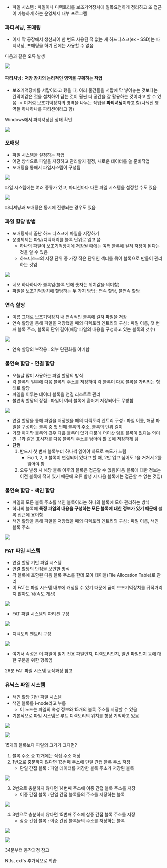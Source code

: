 - 파일 시스템 : 파일이나 디렉토리를 보조기억장치에 일목요연하게 정리하고 또 접근이 가능하게 하는 운영체제 내부 프로그램

### 파티셔닝, 포매팅
- 이제 막 공장에서 생산되어 한 번도 사용된 적 없는 새 하드디스크(ex - SSD)는 파티셔닝, 포매팅을 하기 전에는 사용할 수 없음

다음과 같은 오류 발생

![](../../README_resources/Pasted%20image%2020240517073732.png)

#### 파티셔닝 : 저장 장치의 논리적인 영역을 구획하는 작업
- 보조기억장치를 서랍이라고 했을 때, 여러 물건들을 서랍에 막 넣어놓는 것보다는 칸막이같은 것을 설치하여 담는 것이 훨씬 더 공간을 잘 활용하는 것이라고 할 수 있음
 -> 이처럼 보조기억장치의 영역을 나누는 작업을 **파티셔닝**이라고 함(나눠진 영역들 하나하나를 파티션이라고 함)
 
 Windows에서 파티셔닝된 상태 확인

![](../../README_resources/Pasted%20image%2020240517073805.png)

### 포매팅
- 파일 시스템을 설정하는 작업
- 어떤 방식으로 파일을 저장하고 관리할지 결정, 새로운 데이터를 쓸 준비작업
- 포매팅을 통해서 파일시스템이 구성됨

![](../../README_resources/Pasted%20image%2020240517073827.png)

파일 시스템에는 여러 종류가 있고, 파티션마다 다른 파일 시스템을 설정할 수도 있음

![](../../README_resources/Pasted%20image%2020240517073900.png)

파티셔닝과 포매팅은 동시에 진행되는 경우도 있음

### 파일 할당 방법
- 포매팅까지 끝난 하드 디스크에 파일을 저장하기
- 운영체제는 파일/디렉터리를 블록 단위로 읽고 씀
     - 하나의 파일이 보조기억장치에 저장될 때에는 여러 블록에 걸쳐 저장이 된다는 것을 알 수 있음
     - 하드디스크의 저장 단위 중 가장 작은 단위인 섹터를 묶어 블록으로 만들어 관리하는 것임

![](../../README_resources/Pasted%20image%2020240517073921.png)

- 네모 하나하나가 블록임(블록 안에 숫자는 위치값을 의미함)
- 파일을 보조기억장치에 할당하는 두 가지 방법 : 연속 할당, 불연속 할당

### 연속 할당
- 이름 그대로 보조기억장치 내 연속적인 블록에 걸쳐 파일을 저장
- 연속 할당을 통해 파일을 저장했을 때의 디렉토리 엔트리의 구성 : 파일 이름, 첫 번째 블록 주소, 블록의 단위 길이(해당 파일의 내용을 구성하고 있는 블록의 갯수)

![](../../README_resources/Pasted%20image%2020240517073956.png)

- 연속 할당의 부작용 : 외부 단편화를 야기함

### 불연속 할당 - 연결 할당
- 오늘날 많이 사용하는 파일 할당의 방식
- 각 블록의 일부에 다음 블록의 주소를 저장하여 각 블록이 다음 블록을 가리키는 형태로 할당
- 파일을 이루는 데이터 블록을 연결 리스트로 관리
- 불연속 할당의 장점 : 파일이 여러 블록에 흩어져 저장되어도 무방함

![](../../README_resources/Pasted%20image%2020240517074039.png)

- 연결 할당을 통해 파일을 저장했을 때의 디렉토리 엔트리 구성 : 파일 이름, 해당 파일을 구성하는 블록 중 첫 번째 블록의 주소, 블록의 단위 길이
- 가장 마지막 블록의 경우 다음 블록이 없기 때문에 더이상 읽을 블록이 없다는 의미인 -1과 같은 표시자를 다음 블록의 주소를 담아야 할 곳에 저장하게 됨
- **단점**
	1. 반드시 첫 번째 블록부터 하나씩 읽어야 하므로 속도가 느림
		- Ex) 1, 2, 3 블록이 연결되어 있다고 할 때, 2만 읽고 싶어도 1을 거쳐서 2를 읽어야 함
	2. 오류 발생 시 해당 블록 이후의 블록은 접근할 수 없음(다음 블록에 대한 정보는 이전 블록에 적혀 있기 때문에 오류 발생 시 다음 블록에는 접근할 수 없는 것임)

### 불연속 할당 - 색인 할당
- 파일의 모든 블록 주소를 색인 블록이라는 하나의 블록에 모아 관리하는 방식
- 하나의 블록에 **특정 파일의 내용을 구성하는 모든 블록에 대한 정보가 있기 때문에** 블록 접근에 용이함
- 색인 할당을 통해 파일을 저장했을 때의 디렉토리 엔트리의 구성 : 파일 이름, 색인 블록 주소

![](../../README_resources/Pasted%20image%2020240517074101.png)

### FAT 파일 시스템
- 연결 할당 기반 파일 시스템
- 연결 할당의 단점을 보안한 방식
- 각 블록에 포함된 다음 블록 주소를 한데 모아 테이블(File Allocation Table)로 관리
- 이 FAT는 파일 시스템 내부에 캐싱될 수 있기 때문에 굳이 보조기억장치를 뒤적거리지 않아도 됨(속도 개선)

![](../../README_resources/Pasted%20image%2020240514073035.png)

- FAT 파일 시스템의 파티션 구성

![](../../README_resources/Pasted%20image%2020240514073142.png)

- 디렉토리 엔트리 구성

![](../../README_resources/Pasted%20image%2020240514073335.png)

- 여기서 속성은 이 파일이 읽기 전용 파일인지, 디렉토리인지, 일반 파일인지 등에 대한 구분을 위한 항목임

26분 FAT 파일 시스템 동작과정 참고

### 유닉스 파일 시스템
- 색인 할당 기반 파일 시스템
- 색인 블록를 i-node라고 부름
	- 이 노드는 파일의 속성 정보와 15개의 블록 주소를 저장할 수 있음
- 기본적으로 파일 시스템은 루트 디렉토리의 위치를 항상 기억하고 있음

![](../../README_resources/Pasted%20image%2020240517074129.png)

![](../../README_resources/Pasted%20image%2020240517074156.png)

15개의 블록보다 파일의 크기가 크다면?
1. 블록 주소 중 12개에는 직접 주소 저장
2. 1번으로 충분하지 않다면 13번째 주소에 단일 간접 블록 주소 저장
     - 단일 간접 블록 : 파일 데이터를 저장한 블록 주소가 저장된 블록

![](../../README_resources/Pasted%20image%2020240517074219.png)

3. 2번으로 충분하지 않다면 14번째 주소에 이중 간접 블록 주소를 저장
    - 이중 간접 블록 : 단일 간접 블록들의 주소를 저장하는 블록

![](../../README_resources/Pasted%20image%2020240517074233.png)

4. 3번으로 충분하지 않다면 15번째 주소에 삼중 간접 블록 주소를 저장
    - 삼중 간접 블록 : 이중 간접 블록들의 주소를 저장하는 블록

![](../../README_resources/Pasted%20image%2020240517074255.png)

![](../../README_resources/Pasted%20image%2020240517074321.png)

34분부터 동작과정 참고

Ntfs, extfs 추가적으로 학습

